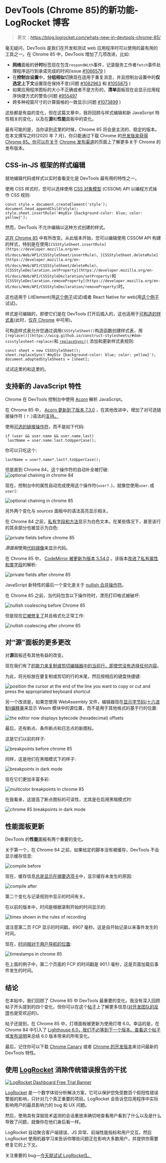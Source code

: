 # DevTools (Chrome 85)的新功能- LogRocket 博客

> 原文：<https://blog.logrocket.com/whats-new-in-devtools-chrome-85/>

毫无疑问，DevTools 是我们在开发和测试 web 应用程序时可以使用的最有用的工具之一。在 Chrome 85 中，DevTools 增加了几项改进，比如:

*   **网络**面板的**计时**标签现在包含`respondWith`事件，记录服务工作者`fetch`事件处理程序运行到承诺完成的时间(issue [#1066579](https://crbug.com/1066579) )
*   在**控制台设置**中，**分组相似**切换现在适用于重复消息，并且控制台设置中的**仅选定上下文**设置现在保持不变(问题 [#1082963](https://crbug.com/1082963) 和 [#1055875](https://crbug.com/1055875) )
*   如果应用程序图标的大小不正确或者不是方形的，**清单**面板现在会显示应用程序快捷方式的警告(问题 [#955497](https://crbug.com/955497)
*   跨多种视窗尺寸的计算窗格的一致显示(问题 [#1073899](https://crbug.com/1073899) )

这些都是有益的变化，但在这篇文章中，我将回顾与样式编辑和新 JavaScript 特性相关的变化，以及在**源**和**性能**面板中的变化。

最有可能的是，当你读到这里的时候，Chrome 85 将会是主流的、稳定的版本。在本文撰写之时(2020 年 7 月)，你只能通过下载 Chrome 的[开发版来获得 Chrome 85。你可以在关于](https://www.google.com/chrome/dev/) [Chrome 发布渠道](http://www.chromium.org/getting-involved/dev-channel)的页面上了解更多关于 Chrome 的发布版本。

## CSS-in-JS 框架的样式编辑

就地编辑代码或样式以实时查看变化是 DevTools 最有用的特性之一。

使用 CSS 样式时，您可以选择使用 [CSS 对象模型](https://drafts.csswg.org/cssom/) (CSSOM) API 以编程方式操作 CSS 规则:

```
const style = document.createElement('style');
document.head.appendChild(style);
style.sheet.insertRule('#myDiv {background-color: blue; color: yellow}');
```

然而，DevTools 不允许编辑以这种方式创建的样式。

[这在 Chrome 85](https://bugs.chromium.org/p/chromium/issues/detail?id=946975) 中有所改变。从此版本开始，您可以编辑使用 CSSOM API 构建的样式，特别是在使用`[CSSStyleSheet.insertRule](https://developer.mozilla.org/en-US/docs/Web/API/CSSStyleSheet/insertRule)`、`[CSSStyleSheet.deleteRule](https://developer.mozilla.org/en-US/docs/Web/API/CSSStyleSheet/deleteRule)`、`[CSSStyleDeclaration.setProperty](https://developer.mozilla.org/en-US/docs/Web/API/CSSStyleDeclaration/setProperty)`和`[CSSStyleDeclaration.removeProperty](https://developer.mozilla.org/en-US/docs/Web/API/CSSStyleDeclaration/removeProperty)`时。

这也适用于 LitElement(用[这个例子](https://codesandbox.io/s/litelement-00bfm)试试)或者 React Native for web(用[这个例子](https://codesandbox.io/s/q4qymyp2l6)试试)。

样式是可编辑的，即使它们是在 DevTools 打开后插入的，这也适用于[可构造的样式表](https://developers.google.com/web/updates/2019/02/constructable-stylesheets)(此时，[仅在 Chrome](https://chromestatus.com/feature/5394843094220800) 中可用)。

可构造样式表允许您通过调用`CSSStyleSheet()`构造函数创建样式表，用`[replace()](https://wicg.github.io/construct-stylesheets/#dom-cssstylesheet-replace)`和 [`replaceSync()`](https://wicg.github.io/construct-stylesheets/#dom-cssstylesheet-replacesync) 添加和更新样式表规则:

```
const sheet = new CSSStyleSheet();
sheet.replaceSync('#myDiv {background-color: blue; color: yellow}');
document.adoptedStyleSheets = [sheet];
```

试试这里的和这里的。

## 支持新的 JavaScript 特性

Chrome 在 DevTools 控制台中使用 [Acorn](https://github.com/acornjs/acorn) 解析 JavaScript。

在 Chrome 85 中， [Acorn 更新到了版本 7.3.0](https://bugs.chromium.org/p/chromium/issues/detail?id=1083214) ，在其他改进中，增加了对可选链接操作符 ( `?.`)语法的[支持。](https://github.com/acornjs/acorn/pull/891)

使用[可选的链接操作符](https://developer.mozilla.org/en-US/docs/Web/JavaScript/Reference/Operators/Optional_chaining)，而不是如下代码:

```
if (user && user.name && user.name.last)
 lastName = user.name.last.toUpperCase();
```

你可以只吃这个:

```
lastName = user?.name?.last?.toUpperCase();
```

但是直到 Chrome 84，这个操作符的自动补全被打破:
![optional chaining in chrome 84](img/7e9c4af3d6c8d211d1f79f2321264502.png)

现在，控制台中的属性自动完成使用这个操作符(`user?.`)，就像您使用`user.`或`user[`:

![optional chaining in chrome 85](img/65a2e09a29b62ffe5ffa08b3f388f385.png)

另外两个变化与 *sources* 面板中的语法高亮显示相关。

在 Chrome 84 之前，[私有字段和方法](https://developer.mozilla.org/en-US/docs/Web/JavaScript/Reference/Classes/Private_class_fields)显示为白色文本。在某些情况下，甚至该行的其余部分也被显示为白色:

![private fields before chrome 85](img/5e6d81906f1b77ce6f2267d8d2facb3a.png)

*源面板*使用[代码镜像](https://codemirror.net)来显示代码。

在 Chrome 85 中， [CodeMirror 被更新为版本 5.54.0](https://bugs.chromium.org/p/chromium/issues/detail?id=1073903) 。该版本[改进了私有属性和类字段](https://js.libhunt.com/codemirror-changelog/5.54.0)的解析:

![private fields after chrome 85](img/6999d76b851c74cdbe0f065b4dd5b4eb.png)

JavaScript 新特性的最后一个变化是关于 [nullish 合并操作符](https://developer.mozilla.org/en-US/docs/Web/JavaScript/Reference/Operators/Nullish_coalescing_operator)。

在 Chrome 85 之前，当代码包含以下操作符时，漂亮打印格式被破坏:

![nullish coalescing before Chrome 85](img/3a60b1af43679404f50da7c1ad36b275.png)

但是现在[它被修复了](https://bugs.chromium.org/p/chromium/issues/detail?id=1083797)并且格式化正常工作:

![nullish coalescing after chrome 85](img/a346de370adda4d575748fc6295bd0db.png)

## 对“源”面板的更多更改

对**源**面板还有其他有益的改变。

现在我们有了[的能力来复制或剪切编辑器中的当前行，即使您没有选择任何内容](https://bugs.chromium.org/p/chromium/issues/detail?id=800028)。

为此，将光标放在要复制或剪切的行的末尾，然后按相应的键盘快捷键:

![position the cursor at the end of the line you want to copy or cut and press the appropriated keyboard shortcut](img/7281f81e5c443216ee3ca7f377256639.png)

另一个改进是，如果您使用 WebAssembly 文件，编辑器现在[显示字节码(十六进制)偏移量](https://bugs.chromium.org/p/chromium/issues/detail?id=1071432)来显示 Wasm 模块中的源位置，而不是用于其他格式的基于行的位置:

![the editor now displays bytecode (hexadecimal) offsets](img/24d2cacac457717d3fcdf8ff9c7f8cff.png)

最后，还有断点、条件断点和日志点的新图标。

这是它们以前的样子:

![breakpoints before chrome 85](img/0564f89c748119bb7b29a150bd012028.png)

同样，这是他们在黑暗模式下的样子:

![breakpoints in dark mode](img/24fbc794e4909cd30da405b17740eb66.png)

现在它们更加丰富多彩:

![multicolor breakpoints in chrome 85](img/a92554f2702d5097455430b8810ac260.png)

在我看来，这提高了断点图标的可读性，尤其是在启用黑暗模式时:

![chrome 85 breakpoints in dark mode](img/b69b947d6f7f5b12cbad68a666f88cae.png)

## 性能面板更新

DevTools 的**性能**面板有两个重要的变化。

关于第一个，在 Chrome 84 之前，如果给定的脚本没有被缓存，DevTools 不会显示缓存信息:

![compile before](img/31299a0cdf4da7bb1173e988bc28cb34.png)

现在，缓存信息[总是显示在摘要选项卡](https://bugs.chromium.org/p/chromium/issues/detail?id=912581)中，显示缓存未发生的原因:

![compile after](img/b51f9183b35a64346a60ae2521f759e3.png)

第二个变化与记录规则中显示的时间有关。

在以前的版本中，时间是根据录制开始的时间显示的:

![times shown in the rules of recording](img/f8878d1db150913b60bf162205efec08.png)

请注意第二页 FCP 显示的时间戳，8907 毫秒。这是自开始记录以来事件发生的时间。

现在，[时间相对于用户导航的位置](https://bugs.chromium.org/p/chromium/issues/detail?id=974550):

![timestamps in chrome 85](img/a907afd9e7d7ff21a6bb05973b808a27.png)

在上面的例子中，第二个页面的 FCP 的时间戳是 901.1 毫秒，这是页面加载后事件发生的时间。

## 结论

在本帖中，我们回顾了 Chrome 85 中 DevTools 最重要的变化。我没有深入回顾帖子开头提到的四个变化，但你可以在这个[帖子](https://developers.google.com/web/updates/2020/06/devtools)上了解更多信息([对开发团队的反馈](https://developers.google.com/web/updates/2020/06/devtools#feedback)也是受欢迎的)。

帖子还提到，在 Chrome 85 中，灯塔面板被更新为使用灯塔 6.0。幸运的是，在 Chrome 84 中引入了 [Lighthouse 6.0，我们不必等到下一个版本。查看这个](https://github.com/GoogleChrome/lighthouse/releases/tag/v6.0.0)[帖子](https://web.dev/lighthouse-whats-new-6.0/)或[发布说明](https://github.com/GoogleChrome/lighthouse/releases/tag/v6.0.0)来总结 6.0 版本带来的所有变化。

最后，记住你可以下载 [Chrome Canary](https://www.google.com/chrome/canary/) 或者 [Chrome 的开发版本](https://www.google.com/chrome/dev/)来访问最新的 DevTools 特性。

## 使用 [LogRocket](https://lp.logrocket.com/blg/signup) 消除传统错误报告的干扰

[![LogRocket Dashboard Free Trial Banner](img/d6f5a5dd739296c1dd7aab3d5e77eeb9.png)](https://lp.logrocket.com/blg/signup)

[LogRocket](https://lp.logrocket.com/blg/signup) 是一个数字体验分析解决方案，它可以保护您免受数百个假阳性错误警报的影响，只针对几个真正重要的项目。LogRocket 会告诉您应用程序中实际影响用户的最具影响力的 bug 和 UX 问题。

然后，使用具有深层技术遥测的会话重放来确切地查看用户看到了什么以及是什么导致了问题，就像你在他们身后看一样。

LogRocket 自动聚合客户端错误、JS 异常、前端性能指标和用户交互。然后 LogRocket 使用机器学习来告诉你哪些问题正在影响大多数用户，并提供你需要修复它的上下文。

关注重要的 bug—[今天就试试 LogRocket】。](https://lp.logrocket.com/blg/signup-issue-free)